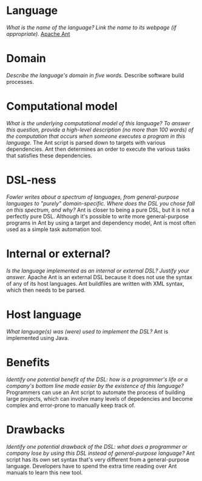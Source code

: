 # Language
_What is the name of the language? Link the name to its webpage 
(if appropriate)._
[Apache Ant](http://ant.apache.org/)


# Domain
_Describe the language's domain in five words._
Describe software build processes.


# Computational model
_What is the underlying computational model of this language? To answer this 
question, provide a high-level description (no more than 100 words) of the 
computation that occurs when someone executes a program in this language._
The Ant script is parsed down to targets with various dependencies. Ant then determines an order to execute the various tasks that satisfies these dependencies.


# DSL-ness
_Fowler writes about a spectrum of languages, from general-purpose languages to 
"purely" domain-specific. Where does the DSL you chose fall on this spectrum, 
and why?_
Ant is closer to being a pure DSL, but it is not a perfectly pure DSL. Although it's possible to write more general-purpose programs in Ant by using a target and dependency model, Ant is most often used as a simple task automation tool.


# Internal or external?
_Is the language implemented as an internal or external DSL? 
Justify your answer._
Apache Ant is an external DSL because it does not use the syntax of any of its host languages. Ant buildfiles are written with XML syntax, which then needs to be parsed.


# Host language
_What language(s) was (were) used to implement the DSL?_
Ant is implemented using Java.


# Benefits
_Identify one potential benefit of the DSL: how is a programmer's life or a 
company's bottom line made easier by the existence of this language?_
Programmers can use an Ant script to automate the process of building large projects, which can involve many levels of depedencies and become complex and error-prone to manually keep track of.


# Drawbacks
_Identify one potential drawback of the DSL: what does a programmer or company 
lose by using this DSL instead of general-purpose language?_
Ant script has its own set syntax that's very different from a general-purpose language. Developers have to spend the extra time reading over Ant manuals to learn this new tool.
